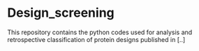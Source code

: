 # Design_screening
This repository contains the python codes used for analysis and retrospective classification of protein designs published in [..]
